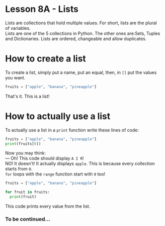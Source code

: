 # Lesson 8A - Lists
Lists are collections that hold multiple values. For short, lists are the plural of variables.  
Lists are one of the 5 collections in Python. The other ones are:Sets, Tuples and Dictionaries.
Lists are ordered, changeable and allow duplicates.

# How to create a list

To create a list, simply put a name, put an equal, then, in `[]` put the values you want.
```py
fruits = ["apple", "banana", "pineapple"]
```
That's it. This is a list!

# How to actually use a list
To actually use a list in a `print` function write these lines of code:
```py
fruits = ["apple", "banana", "pineapple"]
print(fruits[0])
```
Now you may think:  
— Oh! This code should display `A I R`!  
NO! It doesn't! It actually displays `apple`. This is because every collection starts from `0`.  
`for` loops with the `range` function start with `0` too!
```py
fruits = ["apple", "banana", "pineapple"]

for fruit in fruits:
  print(fruit)
```
This code prints every value from the list.

### To be continued...

